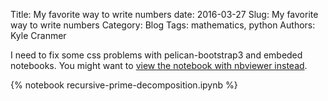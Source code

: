 Title:  My favorite way to write numbers
date: 2016-03-27
Slug: My favorite way to write numbers
Category: Blog
Tags:  mathematics, python
Authors: Kyle Cranmer

I need to fix some css problems with pelican-bootstrap3 and embeded notebooks. 
You might want to [view the notebook with nbviewer instead](http://nbviewer.jupyter.org/github/cranmer/play/blob/master/misc/recursive%20prime%20decomposition.ipynb). 

{% notebook recursive-prime-decomposition.ipynb %}


